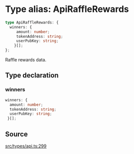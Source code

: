 # Type alias: ApiRaffleRewards

```ts
type ApiRaffleRewards: {
  winners: {
     amount: number;
     tokenAddress: string;
     userPubKey: string;
    }[];
};
```

Raffle rewards data.

## Type declaration

### winners

```ts
winners: {
  amount: number;
  tokenAddress: string;
  userPubKey: string;
 }[];
```

## Source

[src/types/api.ts:299](https://github.com/torque-labs/torque-ts-sdk/blob/4377d91cff1aa0b27936cb53a23174cb35cc6c04/src/types/api.ts#L299)
